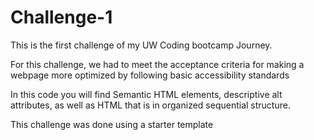 # Challenge-1

This is the first challenge of my UW Coding bootcamp Journey.

For this challenge, we had to meet the acceptance criteria for making a webpage more optimized by following basic accessibility standards

In this code you will find Semantic HTML elements, descriptive alt attributes, as well as HTML that is in organized sequential structure. 

This challenge was done using a starter template